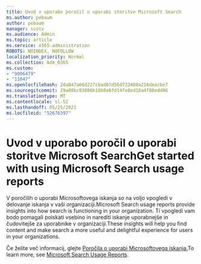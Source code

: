 ```yaml
---
title: Uvod v uporabo poročil o uporabi storitve Microsoft Search
ms.author: pebaum
author: pebaum
manager: scotv
ms.audience: Admin
ms.topic: article
ms.service: o365-administration
ROBOTS: NOINDEX, NOFOLLOW
localization_priority: Normal
ms.collection: Adm_O365
ms.custom:
- "9006479"
- "11047"
ms.openlocfilehash: 2da847a66d227cbad07d56d733488a216deacbe7
ms.sourcegitcommit: 29a88bc83086b18b0e0fd14fe8ed18a4f88edd06
ms.translationtype: MT
ms.contentlocale: sl-SI
ms.lasthandoff: 05/25/2021
ms.locfileid: "52676397"
---
```

# <a name="get-started-with-using-microsoft-search-usage-reports"></a><span data-ttu-id="c5f87-102">Uvod v uporabo poročil o uporabi storitve Microsoft Search</span><span class="sxs-lookup"><span data-stu-id="c5f87-102">Get started with using Microsoft Search usage reports</span></span>

<span data-ttu-id="c5f87-103">V poročilih o uporabi Microsoftovega iskanja so na voljo vpogledi v delovanje iskanja v vaši organizaciji.</span><span class="sxs-lookup"><span data-stu-id="c5f87-103">Microsoft Search usage reports provide insights into how search is functioning in your organization.</span></span> <span data-ttu-id="c5f87-104">Ti vpogledi vam bodo pomagali poiskati vsebino in narediti iskanje uporabnejše in čudovitejše za uporabnike v organizaciji.</span><span class="sxs-lookup"><span data-stu-id="c5f87-104">These insights will help you find content and make search a more useful and delightful experience for users in your organizations.</span></span>

<span data-ttu-id="c5f87-105">Če želite več informacij, glejte [Poročila o uporabi Microsoftovega iskanja.](https://go.microsoft.com/fwlink/?linkid=2152048)</span><span class="sxs-lookup"><span data-stu-id="c5f87-105">To learn more, see [Microsoft Search Usage Reports](https://go.microsoft.com/fwlink/?linkid=2152048).</span></span>
